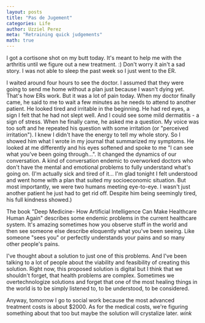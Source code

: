 ```yaml
---
layout: posts
title: "Pas de Jugement"
categories: Life
author: Uzziel Perez
meta: "Retraining quick judgements"
math: true
---
```



I got a cortisone shot on my butt today. It's meant to help me with the arthritis until we figure out a new treatment. :)
Don't worry it ain't a sad story. I was not able to sleep the past week so I just went to the ER.

I waited around four hours to see the doctor. I assumed that they were going to send me home without a plan just because I wasn't dying yet.
That's how ERs work. But it was a lot of pain today. When my doctor finally came, he said to me to wait a few minutes as he needs to attend to another patient. He looked tired and irritable in the beginning.
He had red eyes, a sign I felt that he had not slept well. And I could see some mild dermatitis - a sign of stress. When he finally came, he asked me a question. My voice was too soft and he repeated his question with some irritation (or "perceived irritation").
I knew I didn't have the energy to tell my whole story. So I showed him what I wrote in my journal that summarized my symptoms. He looked at me differently and his eyes softened and spoke to me "I can see what you've been going through...".
It changed the dynamics of our conversation. A kind of conversation endemic to overworked doctors who don't have the mental and emotional problems to fully understand what's going on. (I'm actually sick and tired of it... I'm glad tonight I felt understood and went home with a plan that suited my socioeconomic situation. But most importantly, we were two humans meeting eye-to-eye. I wasn't just another patient he just had to get rid off. Despite him being seemingly tired, his full kindness showed.)

The book "Deep Medicine- How Artificial Intelligence Can Make Healthcare Human Again" describes some endemic problems in the current healthcare system. It's amazing sometimes how you observe stuff in the world and then see someone else describe eloquently what you've been seeing. Like someone "sees you" or perfectly understands your pains and so many other people's pains.

I've thought about a solution to just one of this problems. And I've been talking to a lot of people about the viability and feasibility of creating this solution. Right now, this proposed solution is digital but I think that we shouldn't forget, that health problems are complex. Sometimes we overtechnologize solutions and forget that one of the most healing things in the world is to be simply listened to, to be understood, to be considered.

Anyway, tomorrow I go to social work because the most advanced treatment costs is about $2000. As for the medical costs, we're figuring something about that too but maybe the solution will crystalize later. *wink* 
